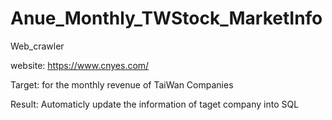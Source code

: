 # Anue_Monthly_TWStock_MarketInfo
Web_crawler

website: https://www.cnyes.com/

Target:
for the monthly revenue of TaiWan Companies

Result:
Automaticly update the information of taget company into SQL

